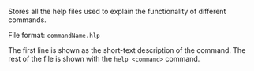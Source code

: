 Stores all the help files used to explain the functionality of different commands.

File format: `commandName.hlp`

The first line is shown as the short-text description of the command. The rest of the file is shown with the `help <command>` command.
